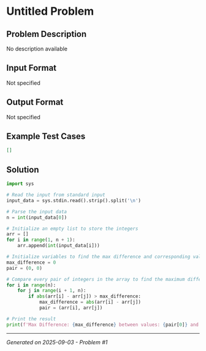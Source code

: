 # Untitled Problem

## Problem Description
No description available

## Input Format
Not specified

## Output Format
Not specified

## Example Test Cases
```json
[]
```

## Solution
```python
import sys

# Read the input from standard input
input_data = sys.stdin.read().strip().split('\n')

# Parse the input data
n = int(input_data[0])

# Initialize an empty list to store the integers
arr = []
for i in range(1, n + 1):
    arr.append(int(input_data[i]))

# Initialize variables to find the max difference and corresponding values
max_difference = 0
pair = (0, 0)

# Compare every pair of integers in the array to find the maximum difference
for i in range(n):
    for j in range(i + 1, n):
        if abs(arr[i] - arr[j]) > max_difference:
            max_difference = abs(arr[i] - arr[j])
            pair = (arr[i], arr[j])

# Print the result
print(f'Max Difference: {max_difference} between values: {pair[0]} and {pair[1]}')
```

---
*Generated on 2025-09-03 - Problem #1*